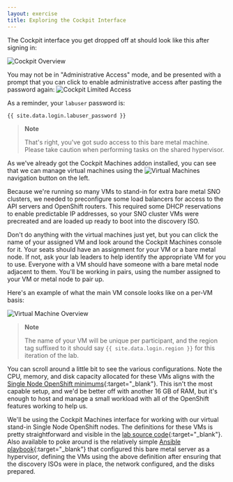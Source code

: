 ```yaml
---
layout: exercise
title: Exploring the Cockpit Interface
---
```


The Cockpit interface you get dropped off at should look like this after signing in:

![Cockpit Overview](/assets/images/cockpit-landing.png?style=centered&style=border "Cockpit Overview")

You may not be in "Administrative Access" mode, and be presented with a prompt that you can click to enable administrative access after pasting the password again: ![Cockpit Limited Access](/assets/images/cockpit-limited-access.png?style=small "Cockpit Limited Access")

As a reminder, your `labuser` password is:

```
{{ site.data.login.labuser_password }}
```

> **Note**
>
> That's right, you've got sudo access to this bare metal machine. Please take caution when performing tasks on the shared hypervisor.

As we've already got the Cockpit Machines addon installed, you can see that we can manage virtual machines using the ![Virtual Machines](/assets/images/cockpit-virtual-machines.png?style=small "Virtual Machines") navigation button on the left.

Because we're running so many VMs to stand-in for extra bare metal SNO clusters, we needed to preconfigure some load balancers for access to the API servers and OpenShift routers. This required some DHCP reservations to enable predictable IP addresses, so your SNO cluster VMs were precreated and are loaded up ready to boot into the discovery ISO.

Don't do anything with the virtual machines just yet, but you can click the name of your assigned VM and look around the Cockpit Machines console for it. Your seats should have an assignment for your VM or a bare metal node. If not, ask your lab leaders to help identify the appropriate VM for you to use. Everyone with a VM should have someone with a bare metal node adjacent to them. You'll be working in pairs, using the number assigned to your VM or metal node to pair up.

Here's an example of what the main VM console looks like on a per-VM basis:

![Virtual Machine Overview](/assets/images/cockpit-virtual-machine-overview.png?style=centered&style=border "Virtual Machine Overview")

> **Note**
>
> The name of your VM will be unique per participant, and the region tag suffixed to it should say `{{ site.data.login.region }}` for this iteration of the lab.


You can scroll around a little bit to see the various configurations. Note the CPU, memory, and disk capacity allocated for these VMs aligns with the [Single Node OpenShift minimums](https://docs.openshift.com/container-platform/4.12/installing/installing_sno/install-sno-preparing-to-install-sno.html#:~:text=Table%201.%20Minimum%20resource%20requirements){:target="_blank"}. This isn't the most capable setup, and we'd be better off with another 16 GB of RAM, but it's enough to host and manage a small workload with all of the OpenShift features working to help us.

We'll be using the Cockpit Machines interface for working with our virtual stand-in Single Node OpenShift nodes. The definitions for these VMs is pretty straightforward and visible in the [lab source code](https://github.com/redhat-na-ssa/rhte-edge-lab-sno/blob/main/ansible/templates/vm.xml.j2){:target="_blank"}. Also available to poke around is the relatively simple [Ansible playbook](https://github.com/redhat-na-ssa/rhte-edge-lab-sno/blob/main/ansible/hypervisor.yml){:target="_blank"} that configured this bare metal server as a hypervisor, defining the VMs using the above definition after ensuring that the discovery ISOs were in place, the network configured, and the disks prepared.

